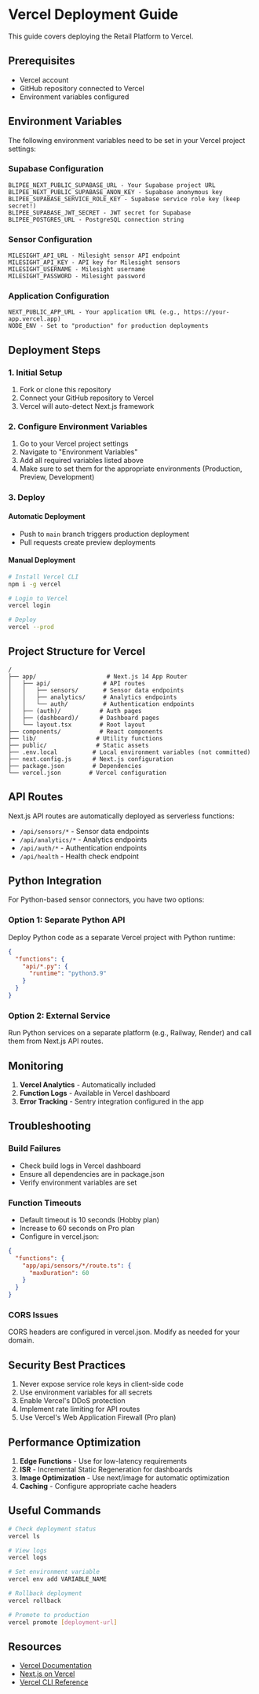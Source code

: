 # Vercel Deployment Guide

This guide covers deploying the Retail Platform to Vercel.

## Prerequisites

- Vercel account
- GitHub repository connected to Vercel
- Environment variables configured

## Environment Variables

The following environment variables need to be set in your Vercel project settings:

### Supabase Configuration
```
BLIPEE_NEXT_PUBLIC_SUPABASE_URL - Your Supabase project URL
BLIPEE_NEXT_PUBLIC_SUPABASE_ANON_KEY - Supabase anonymous key
BLIPEE_SUPABASE_SERVICE_ROLE_KEY - Supabase service role key (keep secret!)
BLIPEE_SUPABASE_JWT_SECRET - JWT secret for Supabase
BLIPEE_POSTGRES_URL - PostgreSQL connection string
```

### Sensor Configuration
```
MILESIGHT_API_URL - Milesight sensor API endpoint
MILESIGHT_API_KEY - API key for Milesight sensors
MILESIGHT_USERNAME - Milesight username
MILESIGHT_PASSWORD - Milesight password
```

### Application Configuration
```
NEXT_PUBLIC_APP_URL - Your application URL (e.g., https://your-app.vercel.app)
NODE_ENV - Set to "production" for production deployments
```

## Deployment Steps

### 1. Initial Setup

1. Fork or clone this repository
2. Connect your GitHub repository to Vercel
3. Vercel will auto-detect Next.js framework

### 2. Configure Environment Variables

1. Go to your Vercel project settings
2. Navigate to "Environment Variables"
3. Add all required variables listed above
4. Make sure to set them for the appropriate environments (Production, Preview, Development)

### 3. Deploy

#### Automatic Deployment
- Push to `main` branch triggers production deployment
- Pull requests create preview deployments

#### Manual Deployment
```bash
# Install Vercel CLI
npm i -g vercel

# Login to Vercel
vercel login

# Deploy
vercel --prod
```

## Project Structure for Vercel

```
/
├── app/                    # Next.js 14 App Router
│   ├── api/               # API routes
│   │   ├── sensors/       # Sensor data endpoints
│   │   ├── analytics/     # Analytics endpoints
│   │   └── auth/          # Authentication endpoints
│   ├── (auth)/           # Auth pages
│   ├── (dashboard)/      # Dashboard pages
│   └── layout.tsx        # Root layout
├── components/           # React components
├── lib/                 # Utility functions
├── public/              # Static assets
├── .env.local          # Local environment variables (not committed)
├── next.config.js      # Next.js configuration
├── package.json        # Dependencies
└── vercel.json        # Vercel configuration
```

## API Routes

Next.js API routes are automatically deployed as serverless functions:

- `/api/sensors/*` - Sensor data endpoints
- `/api/analytics/*` - Analytics endpoints
- `/api/auth/*` - Authentication endpoints
- `/api/health` - Health check endpoint

## Python Integration

For Python-based sensor connectors, you have two options:

### Option 1: Separate Python API
Deploy Python code as a separate Vercel project with Python runtime:
```json
{
  "functions": {
    "api/*.py": {
      "runtime": "python3.9"
    }
  }
}
```

### Option 2: External Service
Run Python services on a separate platform (e.g., Railway, Render) and call them from Next.js API routes.

## Monitoring

1. **Vercel Analytics** - Automatically included
2. **Function Logs** - Available in Vercel dashboard
3. **Error Tracking** - Sentry integration configured in the app

## Troubleshooting

### Build Failures
- Check build logs in Vercel dashboard
- Ensure all dependencies are in package.json
- Verify environment variables are set

### Function Timeouts
- Default timeout is 10 seconds (Hobby plan)
- Increase to 60 seconds on Pro plan
- Configure in vercel.json:
```json
{
  "functions": {
    "app/api/sensors/*/route.ts": {
      "maxDuration": 60
    }
  }
}
```

### CORS Issues
CORS headers are configured in vercel.json. Modify as needed for your domain.

## Security Best Practices

1. Never expose service role keys in client-side code
2. Use environment variables for all secrets
3. Enable Vercel's DDoS protection
4. Implement rate limiting for API routes
5. Use Vercel's Web Application Firewall (Pro plan)

## Performance Optimization

1. **Edge Functions** - Use for low-latency requirements
2. **ISR** - Incremental Static Regeneration for dashboards
3. **Image Optimization** - Use next/image for automatic optimization
4. **Caching** - Configure appropriate cache headers

## Useful Commands

```bash
# Check deployment status
vercel ls

# View logs
vercel logs

# Set environment variable
vercel env add VARIABLE_NAME

# Rollback deployment
vercel rollback

# Promote to production
vercel promote [deployment-url]
```

## Resources

- [Vercel Documentation](https://vercel.com/docs)
- [Next.js on Vercel](https://vercel.com/docs/frameworks/nextjs)
- [Vercel CLI Reference](https://vercel.com/docs/cli)
